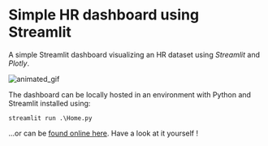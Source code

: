 # Simple HR dashboard using Streamlit

A simple Streamlit dashboard visualizing an HR dataset using *Streamlit* and *Plotly*.

![animated_gif](https://github.com/MichlF/projects/blob/main/data_science/hr_dashboard/output/streamlit_dashboard_v01.gif?raw=true)

The dashboard can be locally hosted in an environment with Python and Streamlit installed using:

```shell
streamlit run .\Home.py
```

...or can be [found online here](https://hr-dashboard.streamlit.app/). Have a look at it yourself !